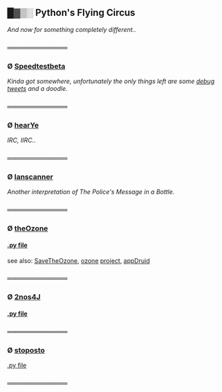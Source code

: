 ## █▓▒░ Python's Flying Circus

_And now for something completely different.._

### ════════════

### Ø [Speedtestbeta](https://github.com/KayserSoze42/extend.io/tree/main/src/neveroddoreven/lanscanner/Speedtestbeta.py)

_Kinda got somewhere, unfortunately the only things left are some [debug tweets](https://twitter.com/SpeedtestL) and a doodle._

### ════════════

### Ø [hearYe](https://github.com/KayserSoze42/extend.io/tree/main/src/neveroddoreven/lanscanner/hearYe.py)

_IRC, IIRC.._

### ════════════

### Ø [lanscanner](https://github.com/KayserSoze42/extend.io/tree/main/src/neveroddoreven/lanscanner/lanscanner.py)

_Another interpretation of The Police's Message in a Bottle._

### ════════════

### Ø [theOzone](https://github.com/KayserSoze42/extend.io/tree/main/src/neveroddoreven/theOzone)

#### [.py file](https://github.com/KayserSoze42/extend.io/blob/main/src/neveroddoreven/theOzone/theOzone.py)

see also: [SaveTheOzone](https://github.com/KayserSoze42/SaveTheOzone), [ozone](https://www.plaintech.ink/ozone) [project](https://github.com/KayserSoze42/ozone), [appDruid](https://github.com/KayserSoze42/extend.io/tree/main/src/root/appDruid)

### ════════════

### Ø [2nos4J](https://github.com/KayserSoze42/extend.io/tree/main/src/neveroddoreven/nosJ)

#### [.py file](https://github.com/KayserSoze42/extend.io/tree/main/src/neveroddoreven/nosJ/2nos4J.py)

### ════════════

### Ø [stoposto](https://github.com/KayserSoze42/extend.io/tree/main/src/neveroddoreven/stoposto)

[.py file](https://github.com/KayserSoze42/extend.io/tree/main/src/neveroddoreven/stoposto/stoposto.py)

### ════════════

